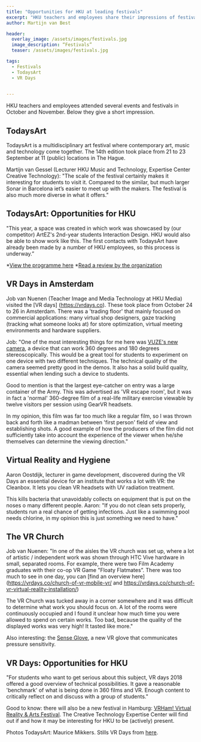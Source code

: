 ```yaml
---
title: "Opportunities for HKU at leading festivals"
excerpt: "HKU teachers and employees share their impressions of festivals and expos"
author: Martijn van Best

header:
  overlay_image: /assets/images/festivals.jpg
  image_description: “Festivals”
  teaser: /assets/images/festivals.jpg

tags: 
  - Festivals
  - TodaysArt
  - VR Days
  

---
```


HKU teachers and employees attended several events and festivals in October and November. Below they give a short impression.

## TodaysArt

TodaysArt is a multidisciplinary art festival where contemporary art, music and technology come together. The 14th edition took place from 21 to 23 September at 11 (public) locations in The Hague.

Martijn van Gessel (Lecturer HKU Music and Technology, Expertise Center Creative Technology): "The scale of the festival certainly makes it interesting for students to visit it. Compared to the similar, but much larger Sonar in Barcelona iet’s easier to meet up with the makers. The festival is also much more diverse in what it offers."

## TodaysArt: Opportunities for HKU

"This year, a space was created in which work was showcased by (our competitor) ArtEZ's 2nd-year students Interaction Design. HKU would also be able to show work like this. The first contacts with TodaysArt have already been made by a number of HKU employees, so this process is underway.”

*[View the programme here](http://todaysart.nl/2018/program/)
*[Read a review by the organization](http://todaysart.org/todaysart-2018-72-hour-audio-visual-spectacle/)

## VR Days in Amsterdam

Job van Nuenen (Teacher Image and Media Technology at HKU Media) visited the [VR days] (https://vrdays.co). These took place from October 24 to 26 in Amsterdam. There was a 'trading floor' that mainly focused on commercial applications: many virtual shop designers, gaze tracking (tracking what someone looks at) for store optimization, virtual meeting environments and hardware suppliers.

Job: "One of the most interesting things for me here was [VUZE's new camera](https://vuze.camera), a device that can work 360 degrees and 180 degrees stereoscopically. This would be a great tool for students to experiment on one device with two different techniques. The technical quality of the camera seemed pretty good in the demos. It also has a solid build quality, essential when lending such a device to students.

Good to mention is that the largest eye-catcher on entry was a large container of the Army. This was advertised as 'VR escape room', but it was in fact a 'normal' 360-degree film of a real-life military exercise viewable by twelve visitors per session using GearVR headsets.

In my opinion, this film was far too much like a regular film, so I was thrown back and forth like a madman between 'first person' field of view and establishing shots. A good example of how the producers of the film did not sufficiently take into account the experience of the viewer when he/she themselves can determine the viewing direction."

## Virtual Reality and Hygiene

Aaron Oostdijk, lecturer in game development, discovered during the VR Days an essential device for an institute that works a lot with VR: the Cleanbox. It lets you clean VR headsets with UV radiation treatment.

This kills bacteria that unavoidably collects on equipment that is put on the noses o many different people. Aaron: "If you do not clean sets properly, students run a real chance of getting infections. Just like a swimming pool needs chlorine, in my opinion this is just something we need to have."

## The VR Church

Job van Nuenen: "In one of the aisles the VR church was set up, where a lot of artistic / independent work was shown through HTC Vive hardware in small, separated rooms. For example, there were two Film Academy graduates with their co-op VR Game "Floaty Flatmates”. There was too much to see in one day, you can [find an overview here](https://vrdays.co/church-of-vr-mobile-vr/ and https://vrdays.co/church-of-vr-virtual-reality-installation/)

The VR Church was tucked away in a corner somewhere and it was difficult to determine what work you should focus on. A lot of the rooms were  continuously occupied and I found it unclear how much time you were allowed to spend on certain works. Too bad, because the quality of the displayed works was very high! It tasted like more."

Also interesting: the [Sense Glove](https://senseglove.com), a new VR glove that communicates pressure sensitivity.

## VR Days: Opportunities for HKU

"For students who want to get serious about this subject, VR days 2018 offered a good overview of technical possibilities. It gave a reasonable 'benchmark' of what is being done in 360 films and VR. Enough content to critically reflect on and discuss with a group of students."

Good to know: there will also be a new festival in Hamburg: [VRHam! Virtual Reality & Arts Festival](https://vrham.de). The Creative Technology Expertise Center will find out if and how it may be interesting for HKU to be (actively) present.

Photos TodaysArt: Maurice Mikkers. Stills VR Days from [here](https://youtu.be/qbx3z2AYxEI).
